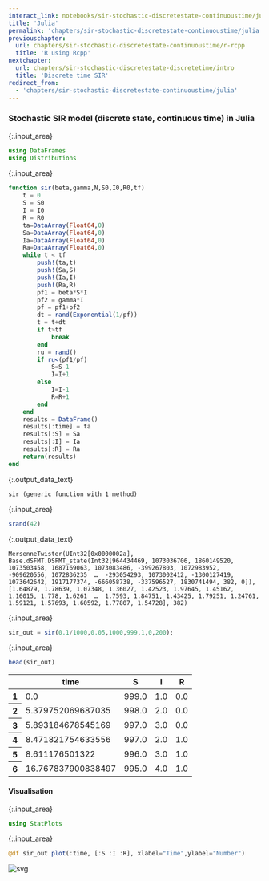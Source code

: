 ```yaml
---
interact_link: notebooks/sir-stochastic-discretestate-continuoustime/julia.ipynb
title: 'Julia'
permalink: 'chapters/sir-stochastic-discretestate-continuoustime/julia'
previouschapter:
  url: chapters/sir-stochastic-discretestate-continuoustime/r-rcpp
  title: 'R using Rcpp'
nextchapter:
  url: chapters/sir-stochastic-discretestate-discretetime/intro
  title: 'Discrete time SIR'
redirect_from:
  - 'chapters/sir-stochastic-discretestate-continuoustime/julia'
---
```


### Stochastic SIR model (discrete state, continuous time) in Julia


{:.input_area}
```julia
using DataFrames
using Distributions
```


{:.input_area}
```julia
function sir(beta,gamma,N,S0,I0,R0,tf)
    t = 0
    S = S0
    I = I0
    R = R0
    ta=DataArray(Float64,0)
    Sa=DataArray(Float64,0)
    Ia=DataArray(Float64,0)
    Ra=DataArray(Float64,0)
    while t < tf
        push!(ta,t)
        push!(Sa,S)
        push!(Ia,I)
        push!(Ra,R)
        pf1 = beta*S*I
        pf2 = gamma*I
        pf = pf1+pf2
        dt = rand(Exponential(1/pf))
        t = t+dt
        if t>tf
            break
        end
        ru = rand()
        if ru<(pf1/pf)
            S=S-1
            I=I+1
        else
            I=I-1
            R=R+1
        end
    end
    results = DataFrame()
    results[:time] = ta
    results[:S] = Sa
    results[:I] = Ia
    results[:R] = Ra
    return(results)
end
```




{:.output_data_text}
```
sir (generic function with 1 method)
```




{:.input_area}
```julia
srand(42)
```




{:.output_data_text}
```
MersenneTwister(UInt32[0x0000002a], Base.dSFMT.DSFMT_state(Int32[964434469, 1073036706, 1860149520, 1073503458, 1687169063, 1073083486, -399267803, 1072983952, -909620556, 1072836235  …  -293054293, 1073002412, -1300127419, 1073642642, 1917177374, -666058738, -337596527, 1830741494, 382, 0]), [1.64879, 1.78639, 1.07348, 1.36027, 1.42523, 1.97645, 1.45162, 1.16015, 1.778, 1.6261  …  1.7593, 1.84751, 1.43425, 1.79251, 1.24761, 1.59121, 1.57693, 1.60592, 1.77807, 1.54728], 382)
```




{:.input_area}
```julia
sir_out = sir(0.1/1000,0.05,1000,999,1,0,200);
```


{:.input_area}
```julia
head(sir_out)
```




<div markdown="0">
<table class="data-frame"><thead><tr><th></th><th>time</th><th>S</th><th>I</th><th>R</th></tr></thead><tbody><tr><th>1</th><td>0.0</td><td>999.0</td><td>1.0</td><td>0.0</td></tr><tr><th>2</th><td>5.379752069687035</td><td>998.0</td><td>2.0</td><td>0.0</td></tr><tr><th>3</th><td>5.893184678545169</td><td>997.0</td><td>3.0</td><td>0.0</td></tr><tr><th>4</th><td>8.471821754633556</td><td>997.0</td><td>2.0</td><td>1.0</td></tr><tr><th>5</th><td>8.611176501322</td><td>996.0</td><td>3.0</td><td>1.0</td></tr><tr><th>6</th><td>16.767837900838497</td><td>995.0</td><td>4.0</td><td>1.0</td></tr></tbody></table>
</div>



#### Visualisation


{:.input_area}
```julia
using StatPlots
```


{:.input_area}
```julia
@df sir_out plot(:time, [:S :I :R], xlabel="Time",ylabel="Number")
```




![svg](../../images/chapters/sir-stochastic-discretestate-continuoustime/julia_8_0.svg)


